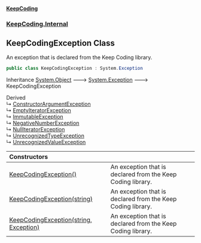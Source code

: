#### [KeepCoding](index.md 'index')
### [KeepCoding.Internal](KeepCoding.Internal.md 'KeepCoding.Internal')
## KeepCodingException Class
An exception that is declared from the Keep Coding library.  
```csharp
public class KeepCodingException : System.Exception
```

Inheritance [System.Object](https://docs.microsoft.com/en-us/dotnet/api/System.Object 'System.Object') &#129106; [System.Exception](https://docs.microsoft.com/en-us/dotnet/api/System.Exception 'System.Exception') &#129106; KeepCodingException  

Derived  
&#8627; [ConstructorArgumentException](ConstructorArgumentException.md 'KeepCoding.Internal.ConstructorArgumentException')  
&#8627; [EmptyIteratorException](EmptyIteratorException.md 'KeepCoding.Internal.EmptyIteratorException')  
&#8627; [ImmutableException](ImmutableException.md 'KeepCoding.Internal.ImmutableException')  
&#8627; [NegativeNumberException](NegativeNumberException.md 'KeepCoding.Internal.NegativeNumberException')  
&#8627; [NullIteratorException](NullIteratorException.md 'KeepCoding.Internal.NullIteratorException')  
&#8627; [UnrecognizedTypeException](UnrecognizedTypeException.md 'KeepCoding.Internal.UnrecognizedTypeException')  
&#8627; [UnrecognizedValueException](UnrecognizedValueException.md 'KeepCoding.Internal.UnrecognizedValueException')  

| Constructors | |
| :--- | :--- |
| [KeepCodingException()](KeepCodingException.KeepCodingException().md 'KeepCoding.Internal.KeepCodingException.KeepCodingException()') | An exception that is declared from the Keep Coding library.<br/> |
| [KeepCodingException(string)](KeepCodingException..ctor.UUL4zE4W1EkDawezrYN7mg.md 'KeepCoding.Internal.KeepCodingException.KeepCodingException(string)') | An exception that is declared from the Keep Coding library.<br/> |
| [KeepCodingException(string, Exception)](KeepCodingException..ctor.cqu8IYvDJ3dlv3CL1HpSwg.md 'KeepCoding.Internal.KeepCodingException.KeepCodingException(string, System.Exception)') | An exception that is declared from the Keep Coding library.<br/> |
